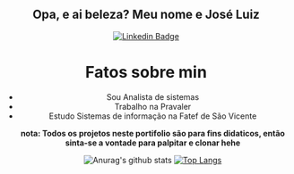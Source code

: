 <div align="center">
  <h2 color="blue">Opa, e ai beleza? Meu nome e José Luiz</h2>




[![Linkedin Badge](https://img.shields.io/badge/-LinkedIn-blue?style=flat-square&logo=Linkedin&logoColor=white&link=https://www.linkedin.com/in/jose-luiz-b717271b7/)](https://www.linkedin.com/in/jose-luiz-b717271b7/)


<h1>Fatos sobre min</h1>

<ul>
<li>Sou Analista de sistemas</li>

<li>Trabalho na Pravaler</li> 

<li>Estudo Sistemas de informação na Fatef de São Vicente</li>



<strong>nota: Todos os projetos neste portifolio são para fins didaticos, então sinta-se a vontade para palpitar e clonar hehe</strong>


![Anurag's github stats](https://github-readme-stats.vercel.app/api?username=LuizNola&show_icons=true&theme=radical)
[![Top Langs](https://github-readme-stats.vercel.app/api/top-langs/?username=LuizNola&layout=radical)](https://github.com/anuraghazra/github-readme-stats)

</div>
